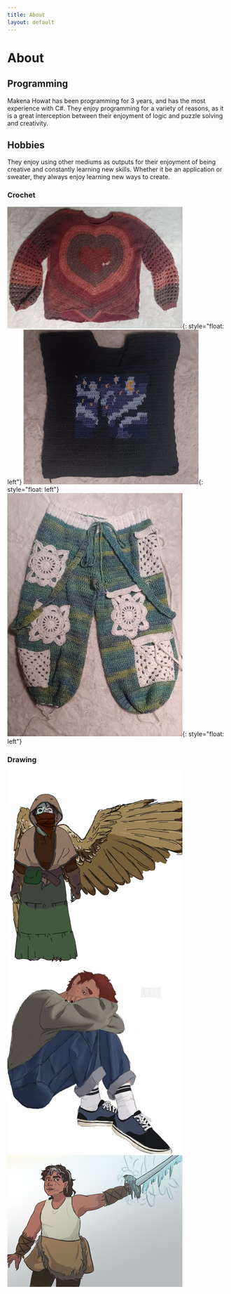 ```yaml
---
title: About
layout: default
---
```

# About  

## Programming  

Makena Howat has been programming for 3 years, and has the most experience with C#. They enjoy programming for a variety of reasons, as it is a great interception between their enjoyment of logic and puzzle solving and creativity.  

## Hobbies  

They enjoy using other mediums as outputs for their enjoyment of being creative and constantly learning new skills. Whether it be an application or sweater, they always enjoy learning new ways to create. 
### Crochet  

![A crochet heart themed sweater](/img/heart.jpg){: style="float: left"} 
![A crochet sweater with a simplified pixel version of Starry Night on it](/img/starry.jpg){: style="float: left"} 
![A pair of crochet pants with many intricate white pockets and straps](/img/pants.jpg){: style="float: left"} 
### Drawing

![A drawing of a character reminiscent of Frakenstein with wings wearing a lot of covering, fantasy style clothing](/img/curio.png)  
![A drawing of a character with short red hair curled casually sitting on the ground](/img/ember.jpg)  
![A drawing of a woman with brown hair and scars holding a ice-themed sword](/img/dusk.png)  